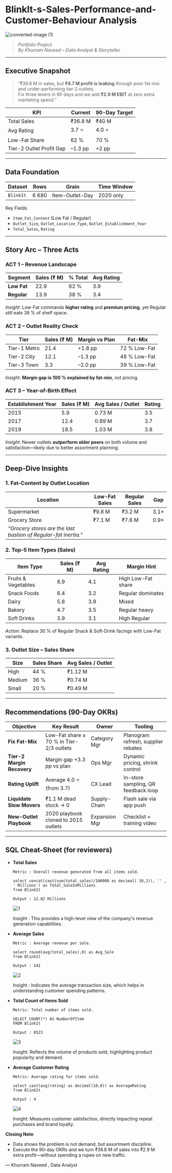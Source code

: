 # BlinkIt-s-Sales-Performance-and-Customer-Behaviour Analysis

![converted-image (1)](https://github.com/user-attachments/assets/5c5c8bc2-6706-4c50-b5de-7c51c6a0d533)

> *Portfolio Project*  
> *By Khurram Naveed – Data Analyst & Storyteller*  

---

##  Executive Snapshot  
> “₹36.8 M in sales, but **₹4.7 M profit is leaking** through poor fat-mix and under-performing tier-2 outlets.  
> Fix three levers in 90 days and we add **₹2.9 M EBIT** at zero extra marketing spend.”

| KPI | Current | 90-Day Target |
|---|---|---|
| Total Sales | ₹36.8 M | ₹40 M |
| Avg Rating | 3.7 ⭐ | 4.0 ⭐ |
| Low-Fat Share | 62 % | 70 % |
| Tier-2 Outlet Profit Gap | –1.3 pp | +2 pp |

---

##  Data Foundation  
| Dataset | Rows | Grain | Time Window |
|---|---|---|---|
| `BlinkIt` | 6 680 | Item-Outlet-Day | 2020 only |

Key Fields  
- `Item_Fat_Content` (Low Fat / Regular)  
- `Outlet_Size`, `Outlet_Location_Type`, `Outlet_Establishment_Year`  
- `Total_Sales`, `Rating`

---

##  Story Arc – Three Acts  

### ACT 1 – Revenue Landscape  
| Segment | Sales (₹ M) | % Total | Avg Rating |
|---|---|---|---|
| **Low Fat** | 22.9 | 62 % | 3.9 |
| **Regular** | 13.9 | 38 % | 3.4 |

*Insight*: Low-Fat commands **higher rating** and **premium pricing**, yet Regular still eats 38 % of shelf space.

### ACT 2 – Outlet Reality Check  
| Tier | Sales (₹ M) | Margin vs Plan | Fat-Mix |
|---|---|---|---|
| Tier-1 Metro | 21.4 | +1.8 pp | 72 % Low-Fat |
| Tier-2 City | 12.1 | –1.3 pp | 48 % Low-Fat |
| Tier-3 Town | 3.3 | –2.0 pp | 39 % Low-Fat |

*Insight*: **Margin gap is 100 % explained by fat-mix**, not pricing.

### ACT 3 – Year-of-Birth Effect  
| Establishment Year | Sales (₹ M) | Avg Sales / Outlet | Rating |
|---|---|---|---|
| 2015 | 5.9 | 0.73 M | 3.5 |
| 2017 | 12.4 | 0.89 M | 3.7 |
| 2019 | 18.5 | 1.03 M | 3.8 |

*Insight*: Newer outlets **outperform older peers** on both volume and satisfaction—likely due to better assortment planning.

---

##  Deep-Dive Insights  

### 1. Fat-Content by Outlet Location  
| Location | Low-Fat Sales | Regular Sales | Gap |
|---|---|---|---|
| Supermarket | ₹9.8 M | ₹3.2 M | 3.1× |
| Grocery Store | ₹7.1 M | ₹7.6 M | 0.9× |
| *“Grocery stores are the last bastion of Regular-fat inertia.”* |

### 2. Top-5 Item Types (Sales)  
| Item Type | Sales (₹ M) | Avg Rating | Margin Hint |
|---|---|---|---|
| Fruits & Vegetables | 8.9 | 4.1 | High Low-Fat share |
| Snack Foods | 6.4 | 3.2 | Regular dominates |
| Dairy | 5.8 | 3.9 | Mixed |
| Bakery | 4.7 | 3.5 | Regular heavy |
| Soft Drinks | 3.9 | 3.1 | High Regular |

*Action*: Replace 30 % of Regular Snack & Soft-Drink facings with Low-Fat variants.

### 3. Outlet Size – Sales Share  
| Size | Sales Share | Avg Sales / Outlet |
|---|---|---|
| High | 44 % | ₹1.12 M |
| Medium | 36 % | ₹0.74 M |
| Small | 20 % | ₹0.49 M |

---

##  Recommendations (90-Day OKRs)

| Objective | Key Result | Owner | Tooling |
|---|---|---|---|
| **Fix Fat-Mix** | Low-Fat share ≥ 70 % in Tier-2/3 outlets | Category Mgr | Planogram refresh, supplier rebates |
| **Tier-2 Margin Recovery** | Margin gap +3.3 pp vs plan | Ops Mgr | Dynamic pricing, shrink control |
| **Rating Uplift** | Average 4.0 ⭐ (from 3.7) | CX Lead | In-store sampling, QR feedback loop |
| **Liquidate Slow Movers** | ₹1.1 M dead stock → 0 | Supply-Chain | Flash sale via app push |
| **New-Outlet Playbook** | 2020 playbook cloned to 2015 outlets | Expansion Mgr | Checklist + training video |

---

## SQL Cheat-Sheet (for reviewers)

- **Total Sales**

      Metric : Overall revenue generated from all items sold.
  
      select concat(cast(sum(total_sales)/100000 as decimal( 10,2)), '' , ' Millions') as Total_SaleInMillions
      from BlinkIt
  
      Output : 12.02 Millions

     ![1](https://github.com/user-attachments/assets/a6454f60-2f97-44c2-9711-1b302e0f12b1)

  Insight : This provides a high-level view of the company's revenue generation capabilities.

- **Average Sales**

      Metric : Average revenue per sale.

      select round(avg(total_sales),0) as Avg_Sale 
      from BlinkIt
  
      Output : 141
  
  ![2](https://github.com/user-attachments/assets/8f4144b5-c2fa-47eb-986e-5b9139f92e19)

  Insight : Indicates the average transaction size, which helps in understanding customer spending patterns.

- **Total Count of Items Sold**

      Metric: Total number of items sold.

      SELECT COUNT(*) AS NumberOfItem
      FROM BlinkIt
  
      Output : 8523

  
  ![3](https://github.com/user-attachments/assets/5c7a0ca6-f08b-4528-9b47-32a1bba63f54)

  Insight: Reflects the volume of products sold, highlighting product popularity and demand.

 - **Average Customer Rating**

       Metric: Average rating for items sold.

       select cast(avg(rating) as decimal(10,0)) as AverageRating 
       from BlinkIt
   
       Output : 4

   ![4](https://github.com/user-attachments/assets/748da300-e4aa-4141-9d49-7b37540fb843)
   
   Insight: Measures customer satisfaction, directly impacting repeat purchases and brand loyalty.

**Closing Note**

- Data shows the problem is not demand, but assortment discipline.
- Execute the 90-day OKRs and we turn ₹36.8 M of sales into ₹2.9 M extra profit—without spending a rupee on new traffic.

— Khurram Naveed , Data Analyst
